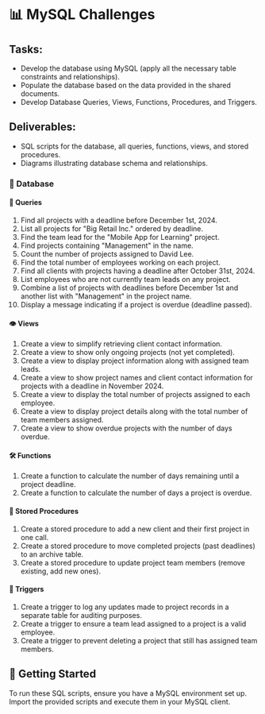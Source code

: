 # 📊 MySQL Challenges

## Tasks:

- Develop the database using MySQL (apply all the necessary table constraints and relationships).
- Populate the database based on the data provided in the shared documents.
- Develop Database Queries, Views, Functions, Procedures, and Triggers.

## Deliverables:

- SQL scripts for the database, all queries, functions, views, and stored procedures.
- Diagrams illustrating database schema and relationships.

### 📁 Database

#### 📅 Queries
1. Find all projects with a deadline before December 1st, 2024.
2. List all projects for "Big Retail Inc." ordered by deadline.
3. Find the team lead for the "Mobile App for Learning" project.
4. Find projects containing "Management" in the name.
5. Count the number of projects assigned to David Lee.
6. Find the total number of employees working on each project.
7. Find all clients with projects having a deadline after October 31st, 2024.
8. List employees who are not currently team leads on any project.
9. Combine a list of projects with deadlines before December 1st and another list with "Management" in the project name.
10. Display a message indicating if a project is overdue (deadline passed).

#### 👁️ Views
1. Create a view to simplify retrieving client contact information.
2. Create a view to show only ongoing projects (not yet completed).
3. Create a view to display project information along with assigned team leads.
4. Create a view to show project names and client contact information for projects with a deadline in November 2024.
5. Create a view to display the total number of projects assigned to each employee.
6. Create a view to display project details along with the total number of team members assigned.
7. Create a view to show overdue projects with the number of days overdue.

#### 🛠️ Functions
1. Create a function to calculate the number of days remaining until a project deadline.
2. Create a function to calculate the number of days a project is overdue.

#### 🚀 Stored Procedures
1. Create a stored procedure to add a new client and their first project in one call.
2. Create a stored procedure to move completed projects (past deadlines) to an archive table.
3. Create a stored procedure to update project team members (remove existing, add new ones).

#### 🔄 Triggers
1. Create a trigger to log any updates made to project records in a separate table for auditing purposes.
2. Create a trigger to ensure a team lead assigned to a project is a valid employee.
3. Create a trigger to prevent deleting a project that still has assigned team members.

## 🚀 Getting Started
To run these SQL scripts, ensure you have a MySQL environment set up. Import the provided scripts and execute them in your MySQL client.
